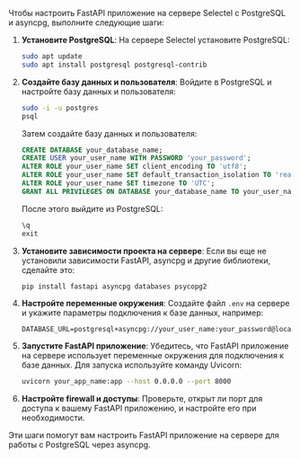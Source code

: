 Чтобы настроить FastAPI приложение на сервере Selectel с PostgreSQL и asyncpg, выполните следующие шаги:

1. **Установите PostgreSQL**:
   На сервере Selectel установите PostgreSQL:
   ```bash
   sudo apt update
   sudo apt install postgresql postgresql-contrib
   ```

2. **Создайте базу данных и пользователя**:
   Войдите в PostgreSQL и настройте базу данных и пользователя:
   ```bash
   sudo -i -u postgres
   psql
   ```
   Затем создайте базу данных и пользователя:
   ```sql
   CREATE DATABASE your_database_name;
   CREATE USER your_user_name WITH PASSWORD 'your_password';
   ALTER ROLE your_user_name SET client_encoding TO 'utf8';
   ALTER ROLE your_user_name SET default_transaction_isolation TO 'read committed';
   ALTER ROLE your_user_name SET timezone TO 'UTC';
   GRANT ALL PRIVILEGES ON DATABASE your_database_name TO your_user_name;
   ```
   После этого выйдите из PostgreSQL:
   ```sql
   \q
   exit
   ```

3. **Установите зависимости проекта на сервере**:
   Если вы еще не установили зависимости FastAPI, asyncpg и другие библиотеки, сделайте это:
   ```bash
   pip install fastapi asyncpg databases psycopg2
   ```

4. **Настройте переменные окружения**:
   Создайте файл `.env` на сервере и укажите параметры подключения к базе данных, например:
   ```dotenv
   DATABASE_URL=postgresql+asyncpg://your_user_name:your_password@localhost/your_database_name
   ```

5. **Запустите FastAPI приложение**:
   Убедитесь, что FastAPI приложение на сервере использует переменные окружения для подключения к базе данных. Для запуска используйте команду Uvicorn:
   ```bash
   uvicorn your_app_name:app --host 0.0.0.0 --port 8000
   ```

6. **Настройте firewall и доступы**:
   Проверьте, открыт ли порт для доступа к вашему FastAPI приложению, и настройте его при необходимости.

Эти шаги помогут вам настроить FastAPI приложение на сервере для работы с PostgreSQL через asyncpg.